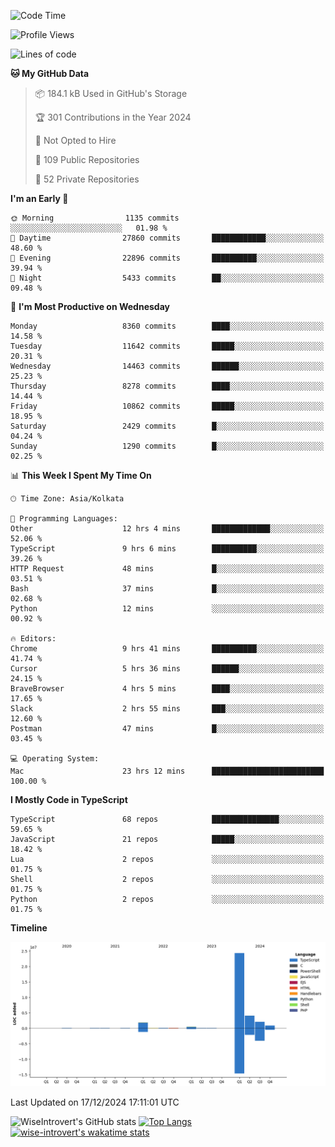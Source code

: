 <!--START_SECTION:waka-->
![Code Time](http://img.shields.io/badge/Code%20Time-1%2C972%20hrs%202%20mins-blue)

![Profile Views](http://img.shields.io/badge/Profile%20Views-0-blue)

![Lines of code](https://img.shields.io/badge/From%20Hello%20World%20I%27ve%20Written-34.3%20million%20lines%20of%20code-blue)

**🐱 My GitHub Data** 

> 📦 184.1 kB Used in GitHub's Storage 
 > 
> 🏆 301 Contributions in the Year 2024
 > 
> 🚫 Not Opted to Hire
 > 
> 📜 109 Public Repositories 
 > 
> 🔑 52 Private Repositories 
 > 
**I'm an Early 🐤** 

```text
🌞 Morning                1135 commits        ░░░░░░░░░░░░░░░░░░░░░░░░░   01.98 % 
🌆 Daytime                27860 commits       ████████████░░░░░░░░░░░░░   48.60 % 
🌃 Evening                22896 commits       ██████████░░░░░░░░░░░░░░░   39.94 % 
🌙 Night                  5433 commits        ██░░░░░░░░░░░░░░░░░░░░░░░   09.48 % 
```
📅 **I'm Most Productive on Wednesday** 

```text
Monday                   8360 commits        ████░░░░░░░░░░░░░░░░░░░░░   14.58 % 
Tuesday                  11642 commits       █████░░░░░░░░░░░░░░░░░░░░   20.31 % 
Wednesday                14463 commits       ██████░░░░░░░░░░░░░░░░░░░   25.23 % 
Thursday                 8278 commits        ████░░░░░░░░░░░░░░░░░░░░░   14.44 % 
Friday                   10862 commits       █████░░░░░░░░░░░░░░░░░░░░   18.95 % 
Saturday                 2429 commits        █░░░░░░░░░░░░░░░░░░░░░░░░   04.24 % 
Sunday                   1290 commits        █░░░░░░░░░░░░░░░░░░░░░░░░   02.25 % 
```


📊 **This Week I Spent My Time On** 

```text
🕑︎ Time Zone: Asia/Kolkata

💬 Programming Languages: 
Other                    12 hrs 4 mins       █████████████░░░░░░░░░░░░   52.06 % 
TypeScript               9 hrs 6 mins        ██████████░░░░░░░░░░░░░░░   39.26 % 
HTTP Request             48 mins             █░░░░░░░░░░░░░░░░░░░░░░░░   03.51 % 
Bash                     37 mins             █░░░░░░░░░░░░░░░░░░░░░░░░   02.68 % 
Python                   12 mins             ░░░░░░░░░░░░░░░░░░░░░░░░░   00.92 % 

🔥 Editors: 
Chrome                   9 hrs 41 mins       ██████████░░░░░░░░░░░░░░░   41.74 % 
Cursor                   5 hrs 36 mins       ██████░░░░░░░░░░░░░░░░░░░   24.15 % 
BraveBrowser             4 hrs 5 mins        ████░░░░░░░░░░░░░░░░░░░░░   17.65 % 
Slack                    2 hrs 55 mins       ███░░░░░░░░░░░░░░░░░░░░░░   12.60 % 
Postman                  47 mins             █░░░░░░░░░░░░░░░░░░░░░░░░   03.45 % 

💻 Operating System: 
Mac                      23 hrs 12 mins      █████████████████████████   100.00 % 
```

**I Mostly Code in TypeScript** 

```text
TypeScript               68 repos            ███████████████░░░░░░░░░░   59.65 % 
JavaScript               21 repos            █████░░░░░░░░░░░░░░░░░░░░   18.42 % 
Lua                      2 repos             ░░░░░░░░░░░░░░░░░░░░░░░░░   01.75 % 
Shell                    2 repos             ░░░░░░░░░░░░░░░░░░░░░░░░░   01.75 % 
Python                   2 repos             ░░░░░░░░░░░░░░░░░░░░░░░░░   01.75 % 
```



**Timeline**

![Lines of Code chart](https://raw.githubusercontent.com/wise-introvert/wise-introvert/master/assets/bar_graph.png)


 Last Updated on 17/12/2024 17:11:01 UTC
<!--END_SECTION:waka-->

![WiseIntrovert's GitHub stats](https://github-readme-stats.vercel.app/api?username=wise-introvert&count_private=true&show_icons=true)
[![Top Langs](https://github-readme-stats.vercel.app/api/top-langs/?username=wise-introvert&langs_count=10)](https://github.com/anuraghazra/github-readme-stats)
[![wise-introvert's wakatime stats](https://github-readme-stats.vercel.app/api/wakatime?username=wiseintrovert)](https://github.com/anuraghazra/github-readme-stats)
